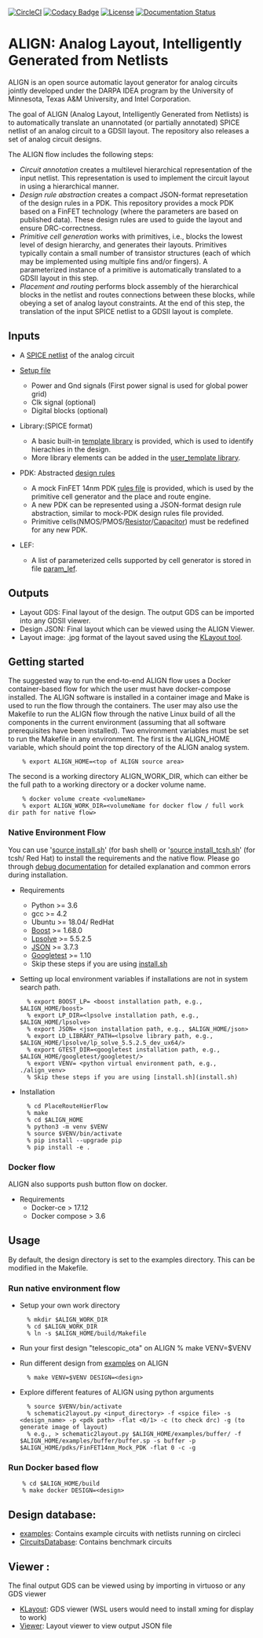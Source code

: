[![CircleCI](https://circleci.com/gh/ALIGN-analoglayout/ALIGN-public.svg?style=svg)](https://circleci.com/gh/ALIGN-analoglayout/ALIGN-public)
[![Codacy Badge](https://api.codacy.com/project/badge/Grade/2aeb84c0f14949909bcd342b19721d01)](https://app.codacy.com/app/ALIGN-analoglayout/ALIGN-public?utm_source=github.com&utm_medium=referral&utm_content=ALIGN-analoglayout/ALIGN-public&utm_campaign=Badge_Grade_Settings)
[![License](https://img.shields.io/badge/License-BSD%203--Clause-blue.svg)](https://opensource.org/licenses/BSD-3-Clause)
[![Documentation Status](https://readthedocs.org/projects/ansicolortags/badge/?version=latest)](https://align-analoglayout.github.io/ALIGN-public/)

# ALIGN: Analog Layout, Intelligently Generated from Netlists

ALIGN is an open source automatic layout generator for analog circuits jointly developed under the DARPA IDEA program by the University of Minnesota, Texas A&M University, and Intel Corporation. 

The goal of ALIGN (Analog Layout, Intelligently Generated from Netlists) is to automatically translate an unannotated (or partially annotated) SPICE netlist of an analog circuit to a GDSII layout. The repository also releases a set of analog circuit designs. 

The ALIGN flow includes the following steps:
* _Circuit annotation_ creates a multilevel hierarchical representation of the input netlist. This representation is used to implement the circuit layout in using a hierarchical manner. 
* _Design rule abstraction_ creates a compact JSON-format represetation of the design rules in a PDK. This repository provides a mock PDK based on a FinFET technology (where the parameters are based on published data). These design rules are used to guide the layout and ensure DRC-correctness.
* _Primitive cell generation_ works with primitives, i.e., blocks the lowest level of design hierarchy, and generates their layouts. Primitives typically contain a small number of transistor structures (each of which may be implemented using multiple fins and/or fingers). A parameterized instance of a primitive is automatically translated to a GDSII layout in this step.
* _Placement and routing_ performs block assembly of the hierarchical blocks in the netlist and routes connections between these blocks, while obeying a set of analog layout constraints. At the end of this step, the translation of the input SPICE netlist to a GDSII layout is complete. 

## Inputs

* A [SPICE netlist](examples/telescopic_ota/telescopic_ota.sp) of the analog circuit
* [Setup file](examples/telescopic_ota/telescopic_ota.setup)
  * Power and Gnd signals (First power signal is used for global power grid)
  * Clk signal (optional)
  * Digital blocks (optional)

* Library:(SPICE format)
  * A basic built-in [template library](align/config/basic_template.sp) is provided, which is used to identify hierachies in the design.
  * More library elements can be added in the [user_template library](align/config/user_template.sp).

* PDK: Abstracted [design rules](pdks/FinFET14nm_Mock_PDK)
  * A mock FinFET 14nm PDK [rules file](pdks/FinFET14nm_Mock_PDK/layers.json) is provided, which is used by the primitive cell generator and the place and route engine.
  * A new PDK can be represented using a JSON-format design rule abstraction, similar to mock-PDK design rules file provided.
  * Primitive cells(NMOS/PMOS/[Resistor](pdks/FinFET14nm_Mock_PDK/fabric_Res.py)/[Capacitor](pdks/FinFET14nm_Mock_PDK/fabric_Cap.py)) must be redefined for any new PDK.

* LEF:
  * A list of parameterized cells supported by cell generator is stored in file [param_lef](align/config/param_lef).

## Outputs

* Layout GDS: Final layout of the design. The output GDS can be imported into any GDSII viewer.
* Design JSON: Final layout which can be viewed using the ALIGN Viewer.
* Layout image: .jpg format of the layout saved using the [KLayout tool](https://github.com/KLayout/klayout).

## Getting started

The suggested way to run the end-to-end ALIGN flow uses a Docker container-based flow for which the user must have docker-compose installed. The ALIGN software is installed in a container image and Make is used to run the flow through the containers. The user may also use the Makefile to run the ALIGN flow through the native Linux build of all the components in the current environment (assuming that all software prerequisites have been installed).
Two environment variables must be set to run the Makefile in any environment. The first is the ALIGN\_HOME variable, which should point the top directory of the ALIGN analog system.

	    % export ALIGN_HOME=<top of ALIGN source area>

The second is a working directory ALIGN\_WORK\_DIR, which can either be the full path to a working directory or a docker volume name.  

        % docker volume create <volumeName>
        % export ALIGN_WORK_DIR=<volumeName for docker flow / full work dir path for native flow>

### Native Environment Flow

You can use '[source install.sh](install.sh)' (for bash shell) or '[source install_tcsh.sh](install_tcsh.sh)' (for tcsh/ Red Hat) to install the requirements and the native flow. Please go through [debug documentation](https://align-analoglayout.github.io/ALIGN-public/) for detailed explanation and common errors during installation.

* Requirements
  * Python >= 3.6
  * gcc >= 4.2
  * Ubuntu >= 18.04/ RedHat
  * [Boost]( https://github.com/boostorg/boost.git) >= 1.68.0
  * [Lpsolve](https://sourceforge.net/projects/lpsolve/files/lpsolve/5.5.2.5/lp_solve_5.5.2.5_source.tar.gz/download) >= 5.5.2.5
  * [JSON]( https://github.com/nlohmann/json.git) >= 3.7.3
  * [Googletest]( https://github.com/google/googletest) >= 1.10
  * Skip these steps if you are using [install.sh](install.sh)

* Setting up local environment variables if installations are not in system search path.

        % export BOOST_LP= <boost installation path, e.g., $ALIGN_HOME/boost>
        % export LP_DIR=<lpsolve installation path, e.g., $ALIGN_HOME/lpsolve>
        % export JSON= <json installation path, e.g., $ALIGN_HOME/json>
        % export LD_LIBRARY_PATH=<lpsolve library path, e.g., $ALIGN_HOME/lpsolve/lp_solve_5.5.2.5_dev_ux64/>
        % export GTEST_DIR=<googletest installation path, e.g., $ALIGN_HOME/googletest/googletest/>
        % export VENV= <python virtual environment path, e.g., ./align_venv>
        % Skip these steps if you are using [install.sh](install.sh)

* Installation

        % cd PlaceRouteHierFlow
        % make
        % cd $ALIGN_HOME
        % python3 -m venv $VENV 
        % source $VENV/bin/activate 
        % pip install --upgrade pip
        % pip install -e .

### Docker flow

ALIGN also supports push button flow on docker.
* Requirements
  * Docker-ce > 17.12
  * Docker compose > 3.6

## Usage

By default, the design directory is set to the examples directory. This can be modified in the Makefile.

### Run native environment flow

* Setup your own work directory

        % mkdir $ALIGN_WORK_DIR
        % cd $ALIGN_WORK_DIR
        % ln -s $ALIGN_HOME/build/Makefile

* Run your first design "telescopic_ota" on ALIGN
        % make VENV=$VENV

* Run different design from [examples](examples) on ALIGN

        % make VENV=$VENV DESIGN=<design>

* Explore different features of ALIGN using python arguments 

        % source $VENV/bin/activate
        % schematic2layout.py <input_directory> -f <spice file> -s <design_name> -p <pdk path> -flat <0/1> -c (to check drc) -g (to generate image of layout)
        % e.g., > schematic2layout.py $ALIGN_HOME/examples/buffer/ -f $ALIGN_HOME/examples/buffer/buffer.sp -s buffer -p $ALIGN_HOME/pdks/FinFET14nm_Mock_PDK -flat 0 -c -g

### Run Docker based flow

        % cd $ALIGN_HOME/build
        % make docker DESIGN=<design>

## Design database:

* [examples](examples): Contains example circuits with netlists running on circleci
* [CircuitsDatabase](CircuitsDatabase): Contains benchmark circuits

## Viewer :

The final output GDS can be viewed using by importing in virtuoso or any GDS viewer
* [KLayout](https://github.com/KLayout/klayout): GDS viewer (WSL users would need to install xming for display to work)
* [Viewer](Viewer): Layout viewer to view output JSON file

